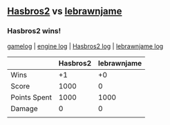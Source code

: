 ## [Hasbros2](<../../Hasbros2/README.md>) vs [lebrawnjame](<../../lebrawnjame/README.md>)
### Hasbros2 wins!

[gamelog](<gamelog.json>) | [engine log](<engine>) | [Hasbros2 log](<Hasbros2>) | [lebrawnjame log](<lebrawnjame>)

|              | Hasbros2 | lebrawnjame |
| ------------ | -------- | ----------- |
| Wins         |       +1 |          +0 |
| Score        |     1000 |           0 |
| Points Spent |     1000 |        1000 |
| Damage       |        0 |           0 |
|              |          |             |
